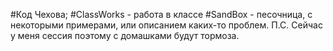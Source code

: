 #Код Чехова;
#ClassWorks - работа в классе
#SandBox - песочница, с некоторыми примерами, или описанием каких-то проблем. 
П.С. Сейчас у меня сессия поэтому с домашками будут тормоза.